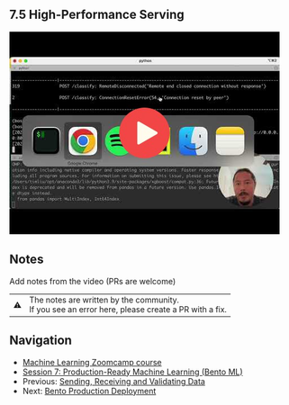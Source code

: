 
## 7.5 High-Performance Serving

<a href="https://www.youtube.com/watch?v=LjDYPWhJBrY&list=PL3MmuxUbc_hIhxl5Ji8t4O6lPAOpHaCLR"><img src="images/thumbnail-7-05.jpg"></a>
 




## Notes

Add notes from the video (PRs are welcome)


<table>
   <tr>
      <td>⚠️</td>
      <td>
         The notes are written by the community. <br>
         If you see an error here, please create a PR with a fix.
      </td>
   </tr>
</table>


## Navigation

* [Machine Learning Zoomcamp course](../)
* [Session 7: Production-Ready Machine Learning (Bento ML)](./)
* Previous: [Sending, Receiving and Validating Data](04-validation.md)
* Next: [Bento Production Deployment](06-production-deployment.md)